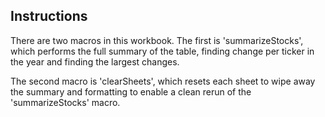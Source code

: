 Instructions
------------

There are two macros in this workbook. The first is 'summarizeStocks', which performs the full summary of the table, finding change per ticker in the year and finding the largest changes. 

The second macro is 'clearSheets', which resets each sheet to wipe away the summary and formatting to enable a clean rerun of the 'summarizeStocks' macro.